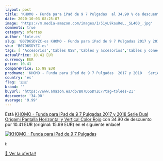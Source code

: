 ```yaml
---
layout: post
title: 'KHOMO - Funda para iPad de 9 7 Pulgadas  al 34.90 % de descuento'
date: 2020-10-03 08:25:07
image: 'https://m.media-amazon.com/images/I/51yL9kauReL._SL400_.jpg'
comments: true
category: ofertas
author: 'tole.es'
slug: 'B07D6SDYZC-es KHOMO - Funda para iPad de 9 7 Pulgadas 2017 y 2018 Serie...'
sku: 'B07D6SDYZC-es'
tags: [ 'Accesorios','Cables USB','Cables y accesorios','Cables y conectores','Informática','ipad', ]
actualPrice: 10.41 EUR
currency: EUR
price: 10.41
comparePrice: 15.99 EUR
prodname: 'KHOMO - Funda para iPad de 9 7 Pulgadas  2017 y 2018   Serie Dual Origami  Pantalla Horizontal y Vertical  Color Rojo'
country: 'es'
flag: '🇪🇸'
brand: ''
buyurl: 'https://www.amazon.es/dp/B07D6SDYZC/?tag=tolees-21'
descuento: '34.90'
average: '9.99'
---
```


Está [KHOMO - Funda para iPad de 9 7 Pulgadas  2017 y 2018   Serie Dual Origami  Pantalla Horizontal y Vertical  Color Rojo](https://www.amazon.es/dp/B07D6SDYZC/?tag=tolees-21) con 34.90 de descuento por 10.41 EUR (original: 15.99 EUR) en el siguiente enlace!

[![KHOMO - Funda para iPad de 9 7 Pulgadas ](https://m.media-amazon.com/images/I/51yL9kauReL._SL400_.jpg)](https://www.amazon.es/dp/B07D6SDYZC/?tag=tolees-21)

ℹ️:


[🛒 Ver la oferta!!](https://www.amazon.es/dp/B07D6SDYZC/?tag=tolees-21)
